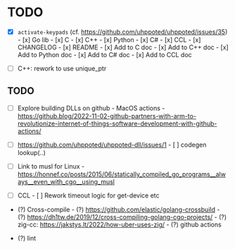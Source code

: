 # TODO

- [x] `activate-keypads` (cf. https://github.com/uhppoted/uhppoted/issues/35)
      - [x] Go lib
      - [x] C
      - [x] C++
      - [x] Python
      - [x] C#
      - [x] CCL
      - [x] CHANGELOG
      - [x] README
      - [x] Add to C doc
      - [x] Add to C++ doc
      - [x] Add to Python doc
      - [x] Add to C# doc
      - [x] Add to CCL doc

- [ ] C++: rework to use unique_ptr

## TODO

- [ ] Explore building DLLs on github
      - MacOS actions
      - https://github.blog/2022-11-02-github-partners-with-arm-to-revolutionize-internet-of-things-software-development-with-github-actions/

- [ ] https://github.com/uhppoted/uhppoted-dll/issues/1
      - [ ] codegen lookup(..)

- [ ] Link to musl for Linux
      - https://honnef.co/posts/2015/06/statically_compiled_go_programs__always__even_with_cgo__using_musl

- [ ] CCL
      - [ ] Rework timeout logic for get-device etc

- (?) Cross-compile
      - (?) https://github.com/elastic/golang-crossbuild
      - (?) https://dh1tw.de/2019/12/cross-compiling-golang-cgo-projects/
      - (?) zig-cc: https://jakstys.lt/2022/how-uber-uses-zig/
      - (?) github actions

- (?) lint

